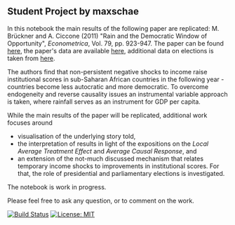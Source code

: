 ## Student Project by maxschae

In this notebook the main results of the following paper are replicated: M. Brückner and A. Ciccone (2011) "Rain and the Democratic Window of Opportunity", *Econometrica*, Vol. 79, pp. 923-947. The paper can be found [here]( https://doi.org/10.3982/ECTA8183), the paper's data are available [here](https://www.econometricsociety.org/content/supplement-rain-and-democratic-window-opportunity-0), additional data on elections is taken from [here](https://www.idea.int/data-tools/continent-view/Africa/40).

The authors find that non-persistent negative shocks to income raise institutional scores in sub-Saharan African countries in the following year - countries become less autocratic and more democratic. To overcome endogeneity and reverse causality issues an instrumental variable approach is taken, where rainfall serves as an instrument for GDP per capita.

While the main results of the paper will be replicated, additional work focuses around 

* visualisation of the underlying story told, 
* the interpretation of results in light of the expositions on the *Local Average Treatment Effect* and *Average Causal Response*, and 
* an extension of the not-much discussed mechanism that relates temporary income shocks to improvements in institutional scores. For that, the role of presidential and parliamentary elections is investigated.

The notebook is work in progress. 

Please feel free to ask any question, or to comment on the work.

[![Build Status](https://travis-ci.org/HumanCapitalAnalysis/student-project-maxschae.svg?branch=master)](https://travis-ci.org/HumanCapitalAnalysis/student-project-maxschae) [![License: MIT](https://img.shields.io/badge/License-MIT-blue.svg)](HumanCapitalAnalysis/student-project-maxschae/blob/master/LICENSE)